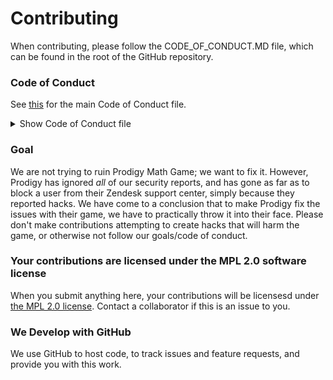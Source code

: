 # Contributing

When contributing, please follow the CODE_OF_CONDUCT.MD file, which can be found in the root of the GitHub repository.

### Code of Conduct

See [this](https://github.com/Prodigy-Hacking/ProdigyMathGameHacking/blob/master/CODE_OF_CONDUCT.md) for the main Code of Conduct file.

<details>
<summary>Show Code of Conduct file</summary>
<br>

# Citizen Code of Conduct

## 1. Purpose (This doesn't have anything to do with our hacking standards)

A primary goal of Prodigy Math Game Hacking is to be inclusive to the largest number of contributors, with the most varied and diverse backgrounds possible. As such, we are committed to providing a friendly, safe and welcoming environment for all, regardless of gender, sexual orientation, ability, ethnicity, socioeconomic status, and religion (or lack thereof).

This code of conduct outlines our expectations for all those who participate in our community, as well as the consequences for unacceptable behavior.

We invite all those who participate in Prodigy Math Game Hacking to help us create safe and positive experiences for everyone.

## 2. Open [Source/Culture/Tech] Citizenship

A supplemental goal of this Code of Conduct is to increase open [source/culture/tech] citizenship by encouraging participants to recognize and strengthen the relationships between our actions and their effects on our community.

Communities mirror the societies in which they exist and positive action is essential to counteract the many forms of inequality and abuses of power that exist in society.

If you see someone who is making an extra effort to ensure our community is welcoming, friendly, and encourages all participants to contribute to the fullest extent, we want to know.

## Hacking code of conduct (Please read this)

### Under NO circumstances should ANYBODY be using these hacks to cicumvent privacy of other users, use explicits within the game, phish, or gain access to other accounts without autorization from the original account user.

#### Preferably no plagiarism

#### You MUST NOT USE **ANY** OF THE HACKS TO ACHIEVE PERSONAL BENEFIT, INCLUDING BUT NOT LIMITED TO

- Money
- Currencies
- Subscribers/Views on YouTube
- Twitter/Facebook/Instagram followers
- etc.

#### FAILING TO FOLLOW OUR TERMS WILL RESULT IN LEGAL ACTION

## Discord server standards (Can also be found on the Discord server.)

- No NSFW

- Be respectful to other users.

- No racism, sexism, etc.

- No messages with exessive length.

## Thank you for honoring our wishes!
</details>

### Goal
We are not trying to ruin Prodigy Math Game; we want to fix it. However, Prodigy has ignored *all* of our security reports, and has gone as far as to block a user from their Zendesk support center, simply because they reported hacks. We have come to a conclusion that to make Prodigy fix the issues with their game, we have to practically throw it into their face. Please don't make contributions attempting to create hacks that will harm the game, or otherwise not follow our goals/code of conduct.

### Your contributions are licensed under the MPL 2.0 software license
When you submit anything here, your contributions will be licensesd under [the MPL 2.0 license](https://www.mozilla.org/en-US/MPL/2.0/). Contact a collaborator if this is an issue to you.

### We Develop with GitHub
We use GitHub to host code, to track issues and feature requests, and provide you with this work.
